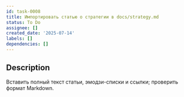 ```yaml
---
id: task-0008
title: Импортировать статью о стратегии в docs/strategy.md
status: To Do
assignee: []
created_date: '2025-07-14'
labels: []
dependencies: []
---
```


## Description

Вставить полный текст статьи, эмодзи-списки и ссылки; проверить формат Markdown.
